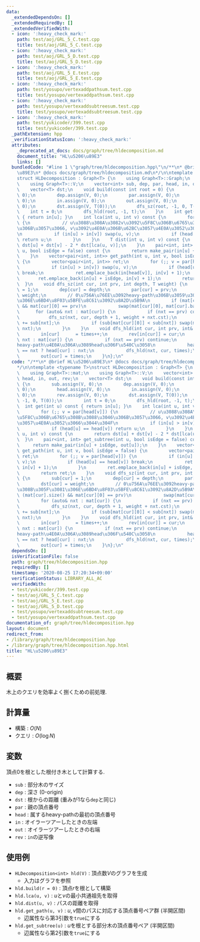 ```yaml
---
data:
  _extendedDependsOn: []
  _extendedRequiredBy: []
  _extendedVerifiedWith:
  - icon: ':heavy_check_mark:'
    path: test/aoj/GRL_5_C.test.cpp
    title: test/aoj/GRL_5_C.test.cpp
  - icon: ':heavy_check_mark:'
    path: test/aoj/GRL_5_D.test.cpp
    title: test/aoj/GRL_5_D.test.cpp
  - icon: ':heavy_check_mark:'
    path: test/aoj/GRL_5_E.test.cpp
    title: test/aoj/GRL_5_E.test.cpp
  - icon: ':heavy_check_mark:'
    path: test/yosupo/vertexaddpathsum.test.cpp
    title: test/yosupo/vertexaddpathsum.test.cpp
  - icon: ':heavy_check_mark:'
    path: test/yosupo/vertexaddsubtreesum.test.cpp
    title: test/yosupo/vertexaddsubtreesum.test.cpp
  - icon: ':heavy_check_mark:'
    path: test/yukicoder/399.test.cpp
    title: test/yukicoder/399.test.cpp
  _pathExtension: hpp
  _verificationStatusIcon: ':heavy_check_mark:'
  attributes:
    _deprecated_at_docs: docs/graph/tree/hldecomposition.md
    document_title: "HL\u5206\u89E3"
    links: []
  bundledCode: "#line 1 \"graph/tree/hldecomposition.hpp\"\n/**\n* @brief HL\u5206\
    \u89E3\n* @docs docs/graph/tree/hldecomposition.md\n*/\n\ntemplate <typename T>\n\
    struct HLDecomposition : Graph<T> {\n    using Graph<T>::Graph;\n    using Graph<T>::mat;\n\
    \    using Graph<T>::V;\n    vector<int> sub, dep, par, head, in, out, rev;\n\
    \    vector<T> dst;\n    void build(const int root = 0) {\n        sub.assign(V,\
    \ 0);\n        dep.assign(V, 0);\n        par.assign(V, 0);\n        head.assign(V,\
    \ 0);\n        in.assign(V, 0);\n        out.assign(V, 0);\n        rev.assign(V,\
    \ 0);\n        dst.assign(V, T(0));\n        dfs_sz(root, -1, 0, T(0));\n    \
    \    int t = 0;\n        dfs_hld(root, -1, t);\n    }\n    int get(int u) const\
    \ { return in[u]; }\n    int lca(int u, int v) const {\n        for (;; v = par[head[v]])\
    \ {\n            // u\u3088\u308A\u3082v\u3092\u5F8C\u306B\u6765\u308B\u3088\u3046\
    \u306B\u3057\u3066, v\u3092\u4E0A\u306B\u62BC\u3057\u4E0A\u3052\u3066\u3044\u304F\
    \n            if (in[u] > in[v]) swap(u, v);\n            if (head[u] == head[v])\
    \ return u;\n        }\n    }\n    T dist(int u, int v) const {\n        return\
    \ dst[u] + dst[v] - 2 * dst[lca(u, v)];\n    }\n    pair<int, int> get_subtree(int\
    \ u, bool isEdge = false) const {\n        return make_pair(in[u] + isEdge, out[u]);\n\
    \    }\n    vector<pair<int, int>> get_path(int u, int v, bool isEdge = false)\
    \ {\n        vector<pair<int, int>> ret;\n        for (;; v = par[head[v]]) {\n\
    \            if (in[u] > in[v]) swap(u, v);\n            if (head[u] == head[v])\
    \ break;\n            ret.emplace_back(in[head[v]], in[v] + 1);\n        }\n \
    \       ret.emplace_back(in[u] + isEdge, in[v] + 1);\n        return ret;\n  \
    \  }\n    void dfs_sz(int cur, int prv, int depth, T weight) {\n        sub[cur]\
    \ = 1;\n        dep[cur] = depth;\n        par[cur] = prv;\n        dst[cur] =\
    \ weight;\n        // 0\u756A\u76EE\u3092heavy-path\u306B\u3059\u308B\u305F\u3081\
    \u306E\u6BD4\u8F03\u5BFE\u8C61\u3092\u8A2D\u5B9A\n        if (mat[cur].size()\
    \ && mat[cur][0] == prv)\n            swap(mat[cur][0], mat[cur].back());\n  \
    \      for (auto& nxt : mat[cur]) {\n            if (nxt == prv) continue;\n \
    \           dfs_sz(nxt, cur, depth + 1, weight + nxt.cst);\n            sub[cur]\
    \ += sub[nxt];\n            if (sub[mat[cur][0]] < sub[nxt]) swap(mat[cur][0],\
    \ nxt);\n        }\n    }\n    void dfs_hld(int cur, int prv, int& times) {\n\
    \        in[cur]      = times++;\n        rev[in[cur]] = cur;\n        for (auto&\
    \ nxt : mat[cur]) {\n            if (nxt == prv) continue;\n            // cur-nxt\u304C\
    heavy-path\u4E0A\u306A\u3089head\u306F\u540C\u3058\n            head[nxt] = mat[cur][0]\
    \ == nxt ? head[cur] : nxt;\n            dfs_hld(nxt, cur, times);\n        }\n\
    \        out[cur] = times;\n    }\n};\n"
  code: "/**\n* @brief HL\u5206\u89E3\n* @docs docs/graph/tree/hldecomposition.md\n\
    */\n\ntemplate <typename T>\nstruct HLDecomposition : Graph<T> {\n    using Graph<T>::Graph;\n\
    \    using Graph<T>::mat;\n    using Graph<T>::V;\n    vector<int> sub, dep, par,\
    \ head, in, out, rev;\n    vector<T> dst;\n    void build(const int root = 0)\
    \ {\n        sub.assign(V, 0);\n        dep.assign(V, 0);\n        par.assign(V,\
    \ 0);\n        head.assign(V, 0);\n        in.assign(V, 0);\n        out.assign(V,\
    \ 0);\n        rev.assign(V, 0);\n        dst.assign(V, T(0));\n        dfs_sz(root,\
    \ -1, 0, T(0));\n        int t = 0;\n        dfs_hld(root, -1, t);\n    }\n  \
    \  int get(int u) const { return in[u]; }\n    int lca(int u, int v) const {\n\
    \        for (;; v = par[head[v]]) {\n            // u\u3088\u308A\u3082v\u3092\
    \u5F8C\u306B\u6765\u308B\u3088\u3046\u306B\u3057\u3066, v\u3092\u4E0A\u306B\u62BC\
    \u3057\u4E0A\u3052\u3066\u3044\u304F\n            if (in[u] > in[v]) swap(u, v);\n\
    \            if (head[u] == head[v]) return u;\n        }\n    }\n    T dist(int\
    \ u, int v) const {\n        return dst[u] + dst[v] - 2 * dst[lca(u, v)];\n  \
    \  }\n    pair<int, int> get_subtree(int u, bool isEdge = false) const {\n   \
    \     return make_pair(in[u] + isEdge, out[u]);\n    }\n    vector<pair<int, int>>\
    \ get_path(int u, int v, bool isEdge = false) {\n        vector<pair<int, int>>\
    \ ret;\n        for (;; v = par[head[v]]) {\n            if (in[u] > in[v]) swap(u,\
    \ v);\n            if (head[u] == head[v]) break;\n            ret.emplace_back(in[head[v]],\
    \ in[v] + 1);\n        }\n        ret.emplace_back(in[u] + isEdge, in[v] + 1);\n\
    \        return ret;\n    }\n    void dfs_sz(int cur, int prv, int depth, T weight)\
    \ {\n        sub[cur] = 1;\n        dep[cur] = depth;\n        par[cur] = prv;\n\
    \        dst[cur] = weight;\n        // 0\u756A\u76EE\u3092heavy-path\u306B\u3059\
    \u308B\u305F\u3081\u306E\u6BD4\u8F03\u5BFE\u8C61\u3092\u8A2D\u5B9A\n        if\
    \ (mat[cur].size() && mat[cur][0] == prv)\n            swap(mat[cur][0], mat[cur].back());\n\
    \        for (auto& nxt : mat[cur]) {\n            if (nxt == prv) continue;\n\
    \            dfs_sz(nxt, cur, depth + 1, weight + nxt.cst);\n            sub[cur]\
    \ += sub[nxt];\n            if (sub[mat[cur][0]] < sub[nxt]) swap(mat[cur][0],\
    \ nxt);\n        }\n    }\n    void dfs_hld(int cur, int prv, int& times) {\n\
    \        in[cur]      = times++;\n        rev[in[cur]] = cur;\n        for (auto&\
    \ nxt : mat[cur]) {\n            if (nxt == prv) continue;\n            // cur-nxt\u304C\
    heavy-path\u4E0A\u306A\u3089head\u306F\u540C\u3058\n            head[nxt] = mat[cur][0]\
    \ == nxt ? head[cur] : nxt;\n            dfs_hld(nxt, cur, times);\n        }\n\
    \        out[cur] = times;\n    }\n};\n"
  dependsOn: []
  isVerificationFile: false
  path: graph/tree/hldecomposition.hpp
  requiredBy: []
  timestamp: '2020-08-25 17:20:34+09:00'
  verificationStatus: LIBRARY_ALL_AC
  verifiedWith:
  - test/yukicoder/399.test.cpp
  - test/aoj/GRL_5_C.test.cpp
  - test/aoj/GRL_5_E.test.cpp
  - test/aoj/GRL_5_D.test.cpp
  - test/yosupo/vertexaddsubtreesum.test.cpp
  - test/yosupo/vertexaddpathsum.test.cpp
documentation_of: graph/tree/hldecomposition.hpp
layout: document
redirect_from:
- /library/graph/tree/hldecomposition.hpp
- /library/graph/tree/hldecomposition.hpp.html
title: "HL\u5206\u89E3"
---
```

## 概要

木上のクエリを効率よく捌くための前処理.

## 計算量

* 構築 : $O(N)$
* クエリ : $O(\log N)$

## 変数

頂点$0$を根とした根付き木として計算する.

* `sub`  : 部分木のサイズ
* `dep`  : 深さ (0-origin)
* `dst`  : 根からの距離 (重みが$1$なら`dep`と同じ)
* `par`  : 親の頂点番号
* `head` : 属するheavy-pathの最初の頂点番号
* `in`   : オイラーツアーしたときの左端
* `out`  : オイラーツアーしたときの右端
* `rev`  : `in`の逆写像

## 使用例

* `HLDecomposition<int> hld(V)` : 頂点数$V$のグラフを生成
  * 入力はグラフを参照
* `hld.build(r = 0)` : 頂点$r$を根として構築
* `hld.lca(u, v)` : $u$と$v$の最小共通祖先を取得
* `hld.dist(u, v)`  : パスの距離を取得
* `hld.get_path(u, v)` : $u, v$間のパスに対応する頂点番号ペア群 (半開区間)
  * 辺属性なら第3引数を`true`にする
* `hld.get_subtree(u)` : $u$を根とする部分木の頂点番号ペア (半開区間)
  * 辺属性なら第2引数を`true`にする
